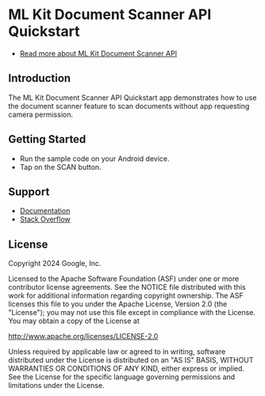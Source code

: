 # ML Kit Document Scanner API Quickstart

* [Read more about ML Kit Document Scanner API](https://developers.google.com/ml-kit/vision/doc-scanner)

## Introduction

The ML Kit Document Scanner API Quickstart app demonstrates how to use the
document scanner feature to scan documents without app requesting camera
permission.

## Getting Started

* Run the sample code on your Android device.
* Tap on the SCAN button.

## Support

* [Documentation](https://developers.google.com/ml-kit/vision/doc-scanner)
* [Stack Overflow](https://stackoverflow.com/questions/tagged/mlkit)

## License

Copyright 2024 Google, Inc.

Licensed to the Apache Software Foundation (ASF) under one or more contributor
license agreements.  See the NOTICE file distributed with this work for
additional information regarding copyright ownership.  The ASF licenses this
file to you under the Apache License, Version 2.0 (the "License"); you may not
use this file except in compliance with the License.  You may obtain a copy of
the License at

  http://www.apache.org/licenses/LICENSE-2.0

Unless required by applicable law or agreed to in writing, software
distributed under the License is distributed on an "AS IS" BASIS, WITHOUT
WARRANTIES OR CONDITIONS OF ANY KIND, either express or implied.  See the
License for the specific language governing permissions and limitations under
the License.
